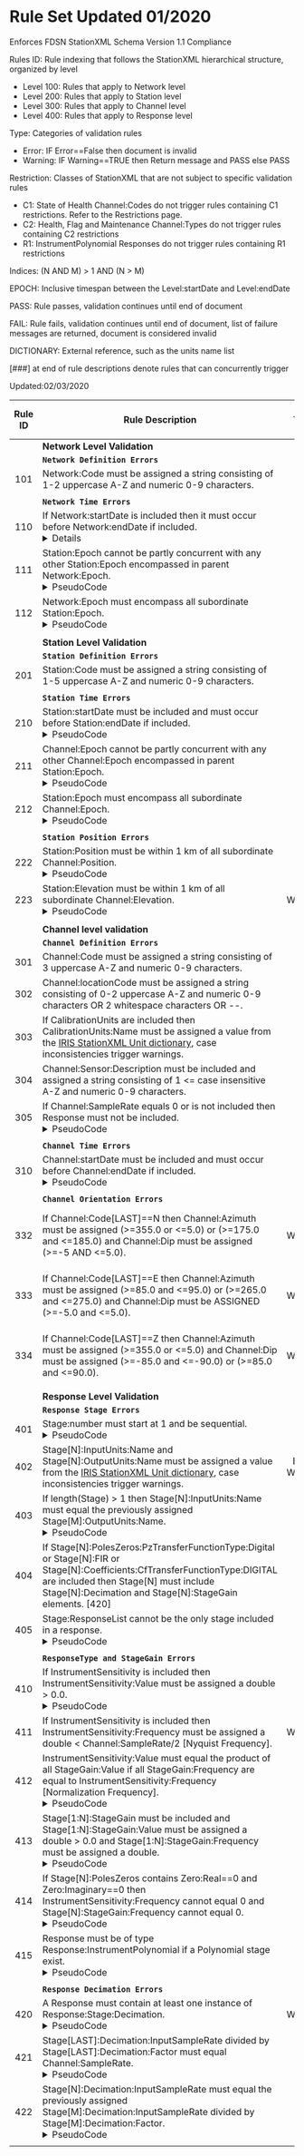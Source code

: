 # Rule Set Updated 01/2020
Enforces FDSN StationXML Schema Version 1.1 Compliance

Rules ID: Rule indexing that follows the StationXML hierarchical structure, organized by level
* Level 100: Rules that apply to Network level
* Level 200: Rules that apply to Station level
* Level 300: Rules that apply to Channel level
* Level 400: Rules that apply to Response level

Type: Categories of validation rules
* Error: IF Error==False then document is invalid
* Warning: IF Warning==TRUE then Return message and PASS else PASS

Restriction: Classes of StationXML that are not subject to specific validation rules
* C1: State of Health Channel:Codes do not trigger rules containing C1 restrictions. Refer to the Restrictions page.
* C2: Health, Flag and Maintenance Channel:Types do not trigger rules containing C2 restrictions
* R1: InstrumentPolynomial Responses do not trigger rules containing R1 restrictions

Indices: (N AND M) > 1  AND (N > M)

EPOCH: Inclusive timespan between the Level:startDate and Level:endDate 

PASS: Rule passes, validation continues until end of document 

FAIL: Rule fails, validation continues until end of document, list of failure messages are returned, document is considered invalid

DICTIONARY: External reference, such as the units name list 

[###] at end of rule descriptions denote rules that can concurrently trigger

Updated:02/03/2020


| Rule ID | Rule Description          |Type| Restrictions | Test Case Fail | Test Case Pass |
|:----:|-------------|:--:|:---:|:---:|:--:|
|      | **Network Level Validation**     |||||
|      | **`Network Definition Errors`** |||||
| 101  | Network:Code must be assigned a string consisting of 1-2 uppercase A-Z and numeric 0-9 characters. |Error||[F1_101](https://github.com/iris-edu/StationXML-Validator/blob/master/src/test/resources/F1_101.xml)|[PASS](https://github.com/iris-edu/StationXML-Validator/blob/master/src/test/resources/Validator_Pass.xml)|
||||||
|      | **`Network Time Errors`** ||||
| 110  | If Network:startDate is included then it must occur before Network:endDate if included.<details>**IF** Network:startDate is **INCLUDED THEN** Network:startDate < Network:endDate **IF INCLUDED**</details>|Error||[F1_110](https://github.com/iris-edu/StationXML-Validator/blob/master/src/test/resources/F1_110.xml), [F2_110](https://github.com/iris-edu/StationXML-Validator/blob/master/src/test/resources/F2_110.xml)|[PASS](https://github.com/iris-edu/StationXML-Validator/blob/master/src/test/resources/Validator_Pass.xml)|
| 111  | Station:Epoch cannot be partly concurrent with any other Station:Epoch encompassed in parent Network:Epoch.<details><summary>PseudoCode</summary>**IF** Network[N]:Station[N]:Code == Network[N]:Station[M]:Code **AND** Network[N]:Station[N]:Epoch **INTERSECTS** Network[N]:Station[M]:Epoch **THEN FAIL**</details>|Error||[F1_111](https://github.com/iris-edu/StationXML-Validator/blob/master/src/test/resources/F1_111.xml)|[PASS](https://github.com/iris-edu/StationXML-Validator/blob/master/src/test/resources/Validator_Pass.xml)|
| 112  | Network:Epoch must encompass all subordinate Station:Epoch.<details><summary>PseudoCode</summary>**IF** Network[N]:startDate > **MIN**(Network[N]:Station[1:LAST]:startDate) **OR** Network[N]:endDate < **MAX** (Network[N]:Station[1:LAST]:endDate) **THEN FAIL**</details>|Error||[F1_112](https://github.com/iris-edu/StationXML-Validator/blob/master/src/test/resources/F1_112.xml)|[PASS](https://github.com/iris-edu/StationXML-Validator/blob/master/src/test/resources/Validator_Pass.xml), [P1_112](https://github.com/iris-edu/StationXML-Validator/blob/master/src/test/resources/P1_112.xml)|
||||||
|      | **Station Level Validation** ||||
|      | **`Station Definition Errors`** ||||
| 201  | Station:Code must be assigned a string consisting of 1-5 uppercase A-Z and numeric 0-9 characters. |Error||[F1_201](https://github.com/iris-edu/StationXML-Validator/blob/master/src/test/resources/F1_201.xml)|[PASS](https://github.com/iris-edu/StationXML-Validator/blob/master/Validator_TestSuite/Pass/Validator_Pass.xml)|
||||||
|      | **`Station Time Errors`** ||||
| 210  | Station:startDate must be included and must occur before Station:endDate if included.<details><summary>PseudoCode</summary>Station:startDate must be **INCLUDED AND** < Station:endDate **IF INCLUDED**</details> |Error||[F1_210](https://github.com/iris-edu/StationXML-Validator/blob/master/src/test/resources/F1_210.xml), [F2_210](https://github.com/iris-edu/StationXML-Validator/blob/master/src/test/resources/F2_210.xml)|[PASS](https://github.com/iris-edu/StationXML-Validator/blob/master/src/test/resources/Validator_Pass.xml)|
| 211  | Channel:Epoch cannot be partly concurrent with any other Channel:Epoch encompassed in parent Station:Epoch.<details><summary>PseudoCode</summary>**IF** Station[N]:Channel[N]:Code == Station[N]:Channel[M]:Code **AND** Station[N]:Channel[N]:Epoch **INTERSECTS** Station[N]:Channel[M]:Epoch **THEN FAIL**</details> |Error||[F1_211](https://github.com/iris-edu/StationXML-Validator/blob/master/src/test/resources/F1_211.xml)|[PASS](https://github.com/iris-edu/StationXML-Validator/blob/master/src/test/resources/Validator_Pass.xml)|
| 212  | Station:Epoch must encompass all subordinate Channel:Epoch.<details><summary>PseudoCode</summary>**IF** Station[N]:startDate > **MIN**(Station[N]:Channel[1:LAST]:startDate) **OR** Station[N]:endDate < MAX(Station[N]:Channel[1:LAST]:endDate) **THEN FAIL**</details> |Error||[F1_212](https://github.com/iris-edu/StationXML-Validator/blob/master/src/test/resources/F1_212.xml)|[PASS](https://github.com/iris-edu/StationXML-Validator/blob/master/src/test/resources/Validator_Pass.xml)|
||||||
|      | **`Station Position Errors`** ||||
| 222  | Station:Position must be within 1 km of all subordinate Channel:Position.<details><summary>PseudoCode</summary>**IF** \|Station[N]:Latitude, Station[N]:Longitude ∆ Station[N]:Channel[1:LAST]:Latitude, Station[N]:Channel[1:LAST]:Longitude\| <= 1000m **THEN FAIL**</details> |Error|[C1](Restrictions#channel), [C2](https://github.com/iris-edu/StationXML-Validator/wiki/Restrictions#channel)|[F1_222](https://github.com/iris-edu/StationXML-Validator/blob/master/src/test/resources/F1_222.xml)|[PASS](https://github.com/iris-edu/StationXML-Validator/blob/master/src/test/resources/Validator_Pass.xml)|
| 223  | Station:Elevation must be within 1 km of all subordinate Channel:Elevation.<details><summary>PseudoCode</summary>\|Station[M]:Elevation ∆ Station[M]:Channel[1:LAST]:Elevation\| <= 1000m</details>  |Warning|[C1](https://github.com/iris-edu/StationXML-Validator/wiki/Restrictions#channel), [C2](https://github.com/iris-edu/StationXML-Validator/wiki/Restrictions#channel)|[F1_223](https://github.com/iris-edu/StationXML-Validator/blob/master/src/test/resources/F1_223.xml)|[PASS](https://github.com/iris-edu/StationXML-Validator/blob/master/src/test/resources/Validator_Pass.xml)|
||||||
|      | **Channel level validation** ||||
|      | **`Channel Definition Errors`** ||||
| 301  | Channel:Code must be assigned a string consisting of 3 uppercase A-Z and numeric 0-9 characters. |Error||[F1_301](https://github.com/iris-edu/StationXML-Validator/blob/master/src/test/resources/F1_301.xml)|[PASS](https://github.com/iris-edu/StationXML-Validator/blob/master/src/test/resources/Validator_Pass.xml)|
| 302  | Channel:locationCode must be assigned a string consisting of 0-2 uppercase A-Z and numeric 0-9 characters OR 2 whitespace characters OR --.|Error||[F1_302](https://github.com/iris-edu/StationXML-Validator/blob/master/src/test/resources/F1_302.xml)|[PASS](https://github.com/iris-edu/StationXML-Validator/blob/master/src/test/resources/Validator_Pass.xml)|
| 303  | If CalibrationUnits are included then CalibrationUnits:Name must be assigned a value from the [IRIS StationXML Unit dictionary](https://github.com/iris-edu/StationXML-Validator/wiki/Unit-name-overview-for-IRIS-StationXML-validator), case inconsistencies trigger warnings. |Error||[F1_303](https://github.com/iris-edu/StationXML-Validator/blob/master/src/test/resources/F1_303)|[PASS](https://github.com/iris-edu/StationXML-Validator/blob/master/src/test/resources/Validator_Pass.xml)|
| 304  | Channel:Sensor:Description must be included and assigned a string consisting of 1 <= case insensitive A-Z and numeric 0-9 characters. |Error||[F1_304](https://github.com/iris-edu/StationXML-Validator/blob/master/src/test/resources/F1_304.xml)|[PASS](https://github.com/iris-edu/StationXML-Validator/blob/master/src/test/resources/Validator_Pass.xml)|
| 305  | If Channel:SampleRate equals 0 or is not included then Response must not be included.<details><summary>PseudoCode</summary>**IF** Channel:SampleRate == (0.0 **OR IS NOT INCLUDED**) **THEN** Response must **NOT** be **INCLUDED**</details> |Error||[F1_305](https://github.com/iris-edu/StationXML-Validator/blob/master/src/test/resources/F1_305.xml), [F2_305](https://github.com/iris-edu/StationXML-Validator/blob/master/src/test/resources/F2_305.xml)|[PASS](https://github.com/iris-edu/StationXML-Validator/blob/master/src/test/resources/Validator_Pass.xml), [P1_305](https://github.com/iris-edu/StationXML-Validator/blob/master/src/test/resources/P1_305.xml)|
||||||
|      | **`Channel Time Errors`** ||||
| 310  | Channel:startDate must be included and must occur before Channel:endDate if included.<details><summary>PseudoCode</summary>Channel:startDate must be **INCLUDED AND** < Channel:endDate **IF INCLUDED**</details> |Error||[F1_310](https://github.com/iris-edu/StationXML-Validator/blob/master/src/test/resources/F1_310.xml), [F2_310](https://github.com/iris-edu/StationXML-Validator/blob/master/src/test/resources/F2_310.xml)|[PASS](https://github.com/iris-edu/StationXML-Validator/blob/master/src/test/resources/Validator_Pass.xml)|
||||||
|      | **`Channel Orientation Errors`** ||||
| 332  |If Channel:Code[LAST]==N then Channel:Azimuth must be assigned (>=355.0 or <=5.0) or (>=175.0 and <=185.0) and Channel:Dip must be assigned (>=-5 AND <=5.0). |Warning|[C1](https://github.com/iris-edu/StationXML-Validator/wiki/Restrictions#channel), [C2](https://github.com/iris-edu/StationXML-Validator/wiki/Restrictions#channel)|[F1_332](https://github.com/iris-edu/StationXML-Validator/blob/master/src/test/resources/F1_332.xml)|[PASS](https://github.com/iris-edu/StationXML-Validator/blob/master/src/test/resources/Validator_Pass.xml), [P1_332](https://github.com/iris-edu/StationXML-Validator/blob/master/src/test/resources/P1_332.xml), [P2_332](https://github.com/iris-edu/StationXML-Validator/blob/master/src/test/resources/P2_332.xml), [P3_332](https://github.com/iris-edu/StationXML-Validator/blob/master/src/test/resources/P3_332.xml), [P4_332](https://github.com/iris-edu/StationXML-Validator/blob/master/src/test/resources/P4_332.xml)|
| 333  |If Channel:Code[LAST]==E then Channel:Azimuth must be assigned (>=85.0 and <=95.0) or (>=265.0 and <=275.0) and Channel:Dip must be ASSIGNED (>=-5.0 and <=5.0). |Warning|[C1](https://github.com/iris-edu/StationXML-Validator/wiki/Restrictions#channel), [C2](https://github.com/iris-edu/StationXML-Validator/wiki/Restrictions#channel)|[F1_333](https://github.com/iris-edu/StationXML-Validator/blob/master/src/test/resources/F1_333.xml)|[PASS](https://github.com/iris-edu/StationXML-Validator/blob/master/src/test/resources/Validator_Pass.xml), [P1_332](https://github.com/iris-edu/StationXML-Validator/blob/master/src/test/resources/P1_332.xml), [P2_332](https://github.com/iris-edu/StationXML-Validator/blob/master/src/test/resources/P2_332.xml), [P3_332](https://github.com/iris-edu/StationXML-Validator/blob/master/src/test/resources/P3_332.xml), [P4_332](https://github.com/iris-edu/StationXML-Validator/blob/master/src/test/resources/P4_332.xml)|
| 334  |If Channel:Code[LAST]==Z then Channel:Azimuth must be assigned (>=355.0 or <=5.0) and Channel:Dip must be assigned (>=-85.0 and <=-90.0) or (>=85.0 and <=90.0). |Warning|[C1](https://github.com/iris-edu/StationXML-Validator/wiki/Restrictions#channel), [C2](https://github.com/iris-edu/StationXML-Validator/wiki/Restrictions#channel)|[F1_334](https://github.com/iris-edu/StationXML-Validator/blob/master/src/test/resources/F1_334.xml)|[PASS](https://github.com/iris-edu/StationXML-Validator/blob/master/src/test/resources/Validator_Pass.xml), [P1_332](https://github.com/iris-edu/StationXML-Validator/blob/master/src/test/resources/P1_332.xml), [P2_332](https://github.com/iris-edu/StationXML-Validator/blob/master/src/test/resources/P2_332.xml), [P3_332](https://github.com/iris-edu/StationXML-Validator/blob/master/src/test/resources/P3_332.xml), [P4_332](https://github.com/iris-edu/StationXML-Validator/blob/master/src/test/resources/P4_332.xml)|
||||||
|      | **Response Level Validation** |
|      | **`Response Stage Errors`** ||||
| 401  | Stage:number must start at 1 and be sequential.<details><summary>PseudoCode</summary>Stage[1]:Number = 1 **AND** Stage[N]:number = N</details> |Error|[C1](https://github.com/iris-edu/StationXML-Validator/wiki/Restrictions#channel), [C2](https://github.com/iris-edu/StationXML-Validator/wiki/Restrictions#channel)|[F1_401](https://github.com/iris-edu/StationXML-Validator/blob/master/src/test/resources/F1_401.xml)|[PASS](https://github.com/iris-edu/StationXML-Validator/blob/master/src/test/resources/Validator_Pass.xml)|
| 402  | Stage[N]:InputUnits:Name and Stage[N]:OutputUnits:Name must be assigned a value from the [IRIS StationXML Unit dictionary](https://github.com/iris-edu/StationXML-Validator/wiki/Unit-name-overview-for-IRIS-StationXML-validator), case inconsistencies trigger warnings.|Error, Warning|[C1](https://github.com/iris-edu/StationXML-Validator/wiki/Restrictions#channel), [C2](https://github.com/iris-edu/StationXML-Validator/wiki/Restrictions#channel)|[F1_402](https://github.com/iris-edu/StationXML-Validator/blob/master/src/test/resources/F1_402.xml)|[PASS](https://github.com/iris-edu/StationXML-Validator/blob/master/src/test/resources/Validator_Pass.xml)|
| 403  | If length(Stage) > 1 then Stage[N]:InputUnits:Name must equal the previously assigned Stage[M]:OutputUnits:Name.<details><summary>PseudoCode</summary>**IF LENGTH**(Stage) > 1 **AND** Stage[N]:InputUnits:Name != Stage[M]:OutputUnits:Name **WHERE** M < N **THEN FAIL**</details> |Error|[C1](https://github.com/iris-edu/StationXML-Validator/wiki/Restrictions#channel), [C2](https://github.com/iris-edu/StationXML-Validator/wiki/Restrictions#channel)|[F1_403](https://github.com/iris-edu/StationXML-Validator/blob/master/src/test/resources/F1_403.xml), [F2_403](https://github.com/iris-edu/StationXML-Validator/blob/master/src/test/resources/F2_403.xml)|[PASS](https://github.com/iris-edu/StationXML-Validator/blob/master/src/test/resources/Validator_Pass.xml)|
| 404  | If Stage[N]:PolesZeros:PzTransferFunctionType:Digital or Stage[N]:FIR or Stage[N]:Coefficients:CfTransferFunctionType:DIGITAL are included then Stage[N] must include Stage[N]:Decimation and Stage[N]:StageGain elements. [420]|Error|[C1](https://github.com/iris-edu/StationXML-Validator/wiki/Restrictions#channel), [C2](https://github.com/iris-edu/StationXML-Validator/wiki/Restrictions#channel)|[F1_404](https://github.com/iris-edu/StationXML-Validator/blob/master/src/test/resources/F1_404.xml), [F2_404](https://github.com/iris-edu/StationXML-Validator/blob/master/src/test/resources/F2_404.xml), [F3_404](https://github.com/iris-edu/StationXML-Validator/blob/master/src/test/resources/F3_404.xml), [F4_404](https://github.com/iris-edu/StationXML-Validator/blob/master/src/test/resources/F4_404.xml)|[PASS](https://github.com/iris-edu/StationXML-Validator/blob/master/src/test/resources/Validator_Pass.xml), [P1_404](https://github.com/iris-edu/StationXML-Validator/blob/master/src/test/resources/P1_404.xml)| 
| 405  | Stage:ResponseList cannot be the only stage included in a response.<details><summary>PseudoCode</summary>**IF** Stage[1] == Stage:ResponseList **THEN LENGTH**(Stage)>1 **AND** Stage[N] != Stage:ResponseList must be **INCLUDED**</details>|Error|[C1](https://github.com/iris-edu/StationXML-Validator/wiki/Restrictions#channel), [C2](https://github.com/iris-edu/StationXML-Validator/wiki/Restrictions#channel)|[F1_405](https://github.com/iris-edu/StationXML-Validator/blob/master/src/test/resources/F1_405.xml)|[PASS](https://github.com/iris-edu/StationXML-Validator/blob/master/src/test/resources/Validator_Pass.xml), [P1_405](https://github.com/iris-edu/StationXML-Validator/blob/master/src/test/resources/P1_405.xml)|
||||||
|      | **`ResponseType and StageGain Errors`** ||||
| 410  | If InstrumentSensitivity is included then InstrumentSensitivity:Value must be assigned a double > 0.0.<details><summary>PseudoCode</summary>**IF** InstrumentSensitivity is **INCLUDED THEN** InstrumentSensitivity:Value must be **INCLUDED AND ASSIGNED** > 0.0</details>|Error|[C1](https://github.com/iris-edu/StationXML-Validator/wiki/Restrictions#channel), [C2](https://github.com/iris-edu/StationXML-Validator/wiki/Restrictions#channel), [R1](https://github.com/iris-edu/StationXML-Validator/wiki/Restrictions#response)|[F1_410](https://github.com/iris-edu/StationXML-Validator/blob/master/src/test/resources/F1_410.xml), [F2_410](https://github.com/iris-edu/StationXML-Validator/blob/master/src/test/resources/F2_410.xml)|[PASS](https://github.com/iris-edu/StationXML-Validator/blob/master/src/test/resources/Validator_Pass.xml)|
| 411  |If InstrumentSensitivity is included then InstrumentSensitivity:Frequency must be assigned a double < Channel:SampleRate/2 [Nyquist Frequency].|Warning|[C1](https://github.com/iris-edu/StationXML-Validator/wiki/Restrictions#channel), [C2](https://github.com/iris-edu/StationXML-Validator/wiki/Restrictions#channel), [R1](https://github.com/iris-edu/StationXML-Validator/wiki/Restrictions#response)|[F1_411](https://github.com/iris-edu/StationXML-Validator/blob/master/src/test/resources/F1_411.xml)|[PASS](https://github.com/iris-edu/StationXML-Validator/blob/master/src/test/resources/Validator_Pass.xml)|
| 412  | InstrumentSensitivity:Value must equal the product of all StageGain:Value if all StageGain:Frequency are equal to InstrumentSensitivity:Frequency [Normalization Frequency].<details><summary>PseudoCode</summary>**IF** InstrumentSensitivity is **INCLUDED AND** InstrumentSensitivity:Frequency == Stage[1:LAST]:StageGain:Frequency **THEN** InstrumentSensitivity:Value == **PRODUCT**(Stage[1:LAST]:StageGain:Value)</details> |Error|[C1](https://github.com/iris-edu/StationXML-Validator/wiki/Restrictions#channel), [C2](https://github.com/iris-edu/StationXML-Validator/wiki/Restrictions#channel), [R1](https://github.com/iris-edu/StationXML-Validator/wiki/Restrictions#response)|[F1_412](https://github.com/iris-edu/StationXML-Validator/blob/master/src/test/resources/F1_412.xml)|[PASS](https://github.com/iris-edu/StationXML-Validator/blob/master/src/test/resources/Validator_Pass.xml), [P1_412](https://github.com/iris-edu/StationXML-Validator/blob/master/src/test/resources/P1_412.xml), [P2_412](https://github.com/iris-edu/StationXML-Validator/blob/master/src/test/resources/P2_412.xml)|
| 413  | Stage[1:N]:StageGain must be included and Stage[1:N]:StageGain:Value must be assigned a double > 0.0 and Stage[1:N]:StageGain:Frequency  must be assigned a double.<details><summary>PseudoCode</summary>Stage[1:N]:StageGain must be **INCLUDED AND** Stage[1:N]:StageGain:Value must be **ASSIGNED** a > 0.0 **AND** Stage[1:N]:StageGain:Frequency must be **ASSIGNED** a double</details>|Error|[C1](https://github.com/iris-edu/StationXML-Validator/wiki/Restrictions#channel), [C2](https://github.com/iris-edu/StationXML-Validator/wiki/Restrictions#channel), [R1](https://github.com/iris-edu/StationXML-Validator/wiki/Restrictions#response)|[F1_413](https://github.com/iris-edu/StationXML-Validator/blob/master/src/test/resources/F1_413.xml)|[PASS](https://github.com/iris-edu/StationXML-Validator/blob/master/src/test/resources/Validator_Pass.xml)|
| 414  | If Stage[N]:PolesZeros contains Zero:Real==0 and Zero:Imaginary==0 then InstrumentSensitivity:Frequency cannot equal 0 and Stage[N]:StageGain:Frequency cannot equal 0.<details><summary>PseudoCode</summary>**IF** Stage[N]:PolesZeros is **INCLUDED AND** Stage[N]:PolesZeros:Zero[N]:Real == 0 **AND** Stage[N]:PolesZeros:Zero[N]:Imaginary == 0 **THEN** InstrumentSensitivity:Frequency cannot != 0 **AND** Stage[N]:StageGain:Frequency != 0</details> |Error|[C1](https://github.com/iris-edu/StationXML-Validator/wiki/Restrictions#channel), [C2](https://github.com/iris-edu/StationXML-Validator/wiki/Restrictions#channel), [R1](https://github.com/iris-edu/StationXML-Validator/wiki/Restrictions#response)|[F1_414](https://github.com/iris-edu/StationXML-Validator/blob/master/src/test/resources/F1_414.xml), [F2_414](https://github.com/iris-edu/StationXML-Validator/blob/master/src/test/resources/F2_414.xml), [F3_414](https://github.com/iris-edu/StationXML-Validator/blob/master/src/test/resources/F3_414.xml)|[PASS](https://github.com/iris-edu/StationXML-Validator/blob/master/src/test/resources/Validator_Pass.xml), [P1_414](https://github.com/iris-edu/StationXML-Validator/blob/master/src/test/resources/P1_414.xml)|
| 415  | Response must be of type Response:InstrumentPolynomial if a Polynomial stage exist.<details><summary>PseudoCode</summary>**IF** Stage[N]:Polynomial is **INCLUDED THEN** InstrumentPolynomial must be **INCLUDED AND** InstrumentSensitivity must be **NOT INCLUDED**</details> |Error|[C1](https://github.com/iris-edu/StationXML-Validator/wiki/Restrictions#channel), [C2](https://github.com/iris-edu/StationXML-Validator/wiki/Restrictions#channel)|[F1_415](https://github.com/iris-edu/StationXML-Validator/blob/master/src/test/resources/F1_415.xml)|[PASS](https://github.com/iris-edu/StationXML-Validator/blob/master/src/test/resources/Validator_Pass.xml), [P1_415](https://github.com/iris-edu/StationXML-Validator/blob/master/src/test/resources/P1_415.xml), [P2_415](https://github.com/iris-edu/StationXML-Validator/blob/master/src/test/resources/Response_400/P2_415.xml)|
|||||||
|      | **`Response Decimation Errors`** ||||
| 420  | A Response must contain at least one instance of Response:Stage:Decimation.<details><summary>PseudoCode</summary>**IF** Response is **INCLUDED THEN** Response:Stage:Decimation must be **INCLUDED**</details> |Warning|[C1](https://github.com/iris-edu/StationXML-Validator/wiki/Restrictions#channel), [C2](https://github.com/iris-edu/StationXML-Validator/wiki/Restrictions#channel), [R1](https://github.com/iris-edu/StationXML-Validator/wiki/Restrictions#response)|[F1_420](https://github.com/iris-edu/StationXML-Validator/blob/master/src/test/resources/F1_420.xml)|[PASS](https://github.com/iris-edu/StationXML-Validator/blob/master/src/test/resources/Validator_Pass.xml)|
| 421  | Stage[LAST]:Decimation:InputSampleRate divided by Stage[LAST]:Decimation:Factor must equal Channel:SampleRate.<details><summary>PseudoCode</summary>**IF** Stage[LAST]:Decimation:InputSampleRate/Stage[LAST]:Decimation:Factor != Channel:SampleRate **THEN FAIL**</details>|Error|[C1](https://github.com/iris-edu/StationXML-Validator/wiki/Restrictions#channel), [C2](https://github.com/iris-edu/StationXML-Validator/wiki/Restrictions#channel), [R1](https://github.com/iris-edu/StationXML-Validator/wiki/Restrictions#response)|[F1_421](https://github.com/iris-edu/StationXML-Validator/blob/master/src/test/resources/F1_421.xml)|[PASS](https://github.com/iris-edu/StationXML-Validator/blob/master/src/test/resources/Validator_Pass.xml)|
| 422  | Stage[N]:Decimation:InputSampleRate must equal the previously assigned Stage[M]:Decimation:InputSampleRate divided by Stage[M]:Decimation:Factor.<details><summary>PseudoCode</summary>**IF** Stage[N]:Decimation:InputSampleRate != Stage[M]:Decimation:InputSampleRate/Stage[M]:Decimation:Factor **WHERE** M < N **THEN FAIL**</details> |Error|[C1](https://github.com/iris-edu/StationXML-Validator/wiki/Restrictions#channel), [C2](https://github.com/iris-edu/StationXML-Validator/wiki/Restrictions#channel), [R1](https://github.com/iris-edu/StationXML-Validator/wiki/Restrictions#response)|[F1_422](https://github.com/iris-edu/StationXML-Validator/blob/master/src/test/resources/F1_422.xml)|[PASS](https://github.com/iris-edu/StationXML-Validator/blob/master/src/test/resources/Validator_Pass.xml)|
||||||
